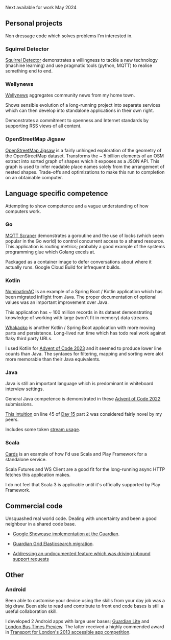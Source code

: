 Next available for work May 2024


## Personal projects

Non dressage code which solves problems I'm interested in.


### Squirrel Detector

[Squirrel Detector](https://github.com/tonytw1/squirrel-detector) demonstrates a willingness to tackle a new
technology (machine learning) and use pragmatic tools (python, MQTT) to realise something end to end.


### Wellynews 

[Wellynews](https://github.com/tonytw1/wellynews) aggregates community news from my home town.

Shows sensible evolution of a long-running project into separate services which can then 
develop into standalone applications in their own right.

Demonstrates a commitment to openness and Internet standards by supporting RSS views of all content.


### OpenStreetMap Jigsaw

[OpenStreetMap Jigsaw](https://github.com/tonytw1/osm-jigsaw) is a fairly unhinged exploration of the geometry of the OpenStreetMap dataset.
Transforms the ~ 5 billion elements of an OSM extract into sorted graph of shapes which it exposes as a JSON API.
This graph is used to infer readable place names solely from the arrangement of nested shapes.
Trade-offs and optimizations to make this run to completion on an obtainable computer.

## Language specific competence

Attempting to show competence and a vague understanding of how computers work.

### Go

[MQTT Scraper](https://github.com/tonytw1/mqtt-scraper) demonstrates a goroutine and the use of locks 
(which seem popular in the Go world) to control concurrent access to a shared resource. 
This application is routing metrics; probably a good example of the systems programming glue which Golang excels at.

Packaged as a container image to defer conversations about where it actually runs.
Google Cloud Build for infrequent builds.


### Kotlin

[NominatimAC](https://github.com/tonytw1/nominatim-ac) is an example of a Spring Boot / Kotlin application 
which has been migrated inflight from Java. The proper documentation of optional values was an important improvement over Java.

This application has ~ 100 million records in its dataset demonstrating knowledge of working with large (won't fit in memory) data streams.

[Whakaoko](https://github.com/tonytw1/whakaoko) is another Kotlin / Spring Boot application with more moving parts and persistence.
Long-lived run time which has todo real work against flaky third party URLs.

I used Kotlin for [Advent of Code 2023](https://github.com/tonytw1/advent2023) and it seemed to produce lower line counts than Java.
The syntaxes for filtering, mapping and sorting were alot more memorable than their Java equivalents.


### Java

Java is still an important language which is predominant in whiteboard interview settings.

General Java competence is demonstrated in these [Advent of Code 2022](https://github.com/tonytw1/advent2022/tree/main/src) submissions.

[This intuition](https://github.com/tonytw1/advent2022/blob/b2a345ae7c4fa36a59602d9e3a871d3ee14a4546/src/Day15.java#L45) on line 45 of [Day 15](https://adventofcode.com/2022/day/15) part 2 was considered fairly novel by my peers.

Includes some token [stream usage](https://github.com/tonytw1/advent2022/blob/b2a345ae7c4fa36a59602d9e3a871d3ee14a4546/src/Day15.java#L87). 


### Scala

[Cards](https://github.com/tonytw1/cards) is an example of how I'd use Scala and Play Framework for a standalone service.

Scala Futures and WS Client are a good fit for the long-running async HTTP fetches this application makes.

I do not feel that Scala 3 is applicable until it's officially supported by Play Framework.


## Commercial code

Unsquashed real world code. Dealing with uncertainty and been a good neighbour in a shared code base.

- [Google Showcase implementation at the Guardian](https://github.com/guardian/frontend/pull/24038).
- [Guardian Grid Elasticsearch migration](https://github.com/guardian/grid/pull/2373/commits).

- [Addressing an undocumented feature which was driving inbound support requests](https://github.com/guardian/open-platform-site/pull/88/commits/4c7db919b6b806c62fdec17fb0e6bf89235676a1)


## Other


### Android

Been able to customise your device using the skills from your day job was a big draw.
Been able to read and contribute to front end code bases is still a useful collaboration skill.

I developed 2 Android apps with large user bases; [Guardian Lite](https://github.com/tonytw1/guardian-lite) and [London Bus Times Preview](https://github.com/eelpie/countdown-android).
The latter received a highly commended award in [Transport for London's 2013 accessible app competition](https://www.tfl.gov.uk/info-for/media/press-releases/2013/december/tfl-announce-winners-of-accessible-app-competition).
